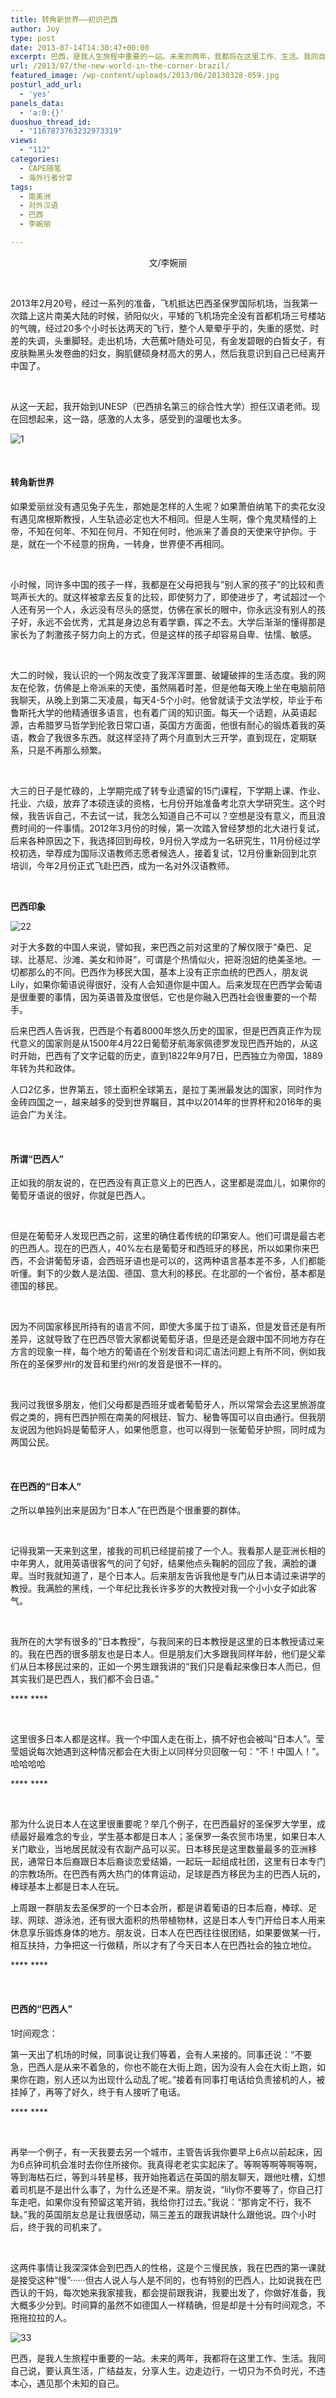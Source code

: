 ```yaml
---
title: 转角新世界——初识巴西
author: Joy
type: post
date: 2013-07-14T14:30:47+00:00
excerpt: 巴西，是我人生旅程中重要的一站。未来的两年，我都将在这里工作、生活。我同自己说，要认真生活，广结益友，分享人生。边走边行，一切只为不负时光，不违本心，遇见那个未知的自己。
url: /2013/07/the-new-world-in-the-corner-brazil/
featured_image: /wp-content/uploads/2013/06/20130328-059.jpg
posturl_add_url:
  - 'yes'
panels_data:
  - 'a:0:{}'
duoshuo_thread_id:
  - "1167873763232973319"
views:
  - "112"
categories:
  - CAPE随笔
  - 海外行者分享
tags:
  - 南美洲
  - 对外汉语
  - 巴西
  - 李婉丽

---
```

<p dir="ltr" style="text-align: center;">
  文/李婉丽
</p>

&nbsp;

<p dir="ltr">
  2013年2月20号，经过一系列的准备，飞机抵达巴西圣保罗国际机场，当我第一次踏上这片南美大陆的时候，骄阳似火，平矮的飞机场完全没有首都机场三号楼站的气魄，经过20多个小时长达两天的飞行，整个人晕晕乎乎的，失重的感觉、时差的失调，头重脚轻。走出机场，大芭蕉叶随处可见，有金发碧眼的白皙女子，有皮肤黝黑头发卷曲的妇女，胸肌健硕身材高大的男人，然后我意识到自己已经离开中国了。
</p>

&nbsp;

<p dir="ltr">
  从这一天起，我开始到UNESP（巴西排名第三的综合性大学）担任汉语老师。现在回想起来，这一路，感激的人太多，感受到的温暖也太多。
</p>

![1][1] 

&nbsp;

#### **转角新世界**

如果爱丽丝没有遇见兔子先生，那她是怎样的人生呢？如果萧伯纳笔下的卖花女没有遇见席根斯教授，人生轨迹必定也大不相同。但是人生啊，像个鬼灵精怪的上帝，不知在何年、不知在何月、不知在何时，他派来了善良的天使来守护你。于是，就在一个不经意的拐角，一转身，世界便不再相同。

&nbsp;

小时候，同许多中国的孩子一样，我都是在父母把我与”别人家的孩子”的比较和责骂声长大的。就这样被拿去反复的比较，即使努力了，即使进步了，考试超过一个人还有另一个人，永远没有尽头的感觉，仿佛在家长的眼中，你永远没有别人的孩子好，永远不会优秀，尤其是身边总有着学霸，挥之不去。大学后渐渐的懂得那是家长为了刺激孩子努力向上的方式，但是这样的孩子却容易自卑、怯懦、敏感。

&nbsp;

大二的时候，我认识的一个网友改变了我浑浑噩噩、破罐破摔的生活态度。我的网友在伦敦，仿佛是上帝派来的天使，虽然隔着时差，但是他每天晚上坐在电脑前陪我聊天，从晚上到第二天凌晨，每天4-5个小时。他曾就读于文法学校，毕业于布鲁斯托大学的他精通很多语言，也有着广阔的知识面。每天一个话题，从英语起源，古希腊罗马哲学到伦敦日常口语，英国方方面面，他很有耐心的锻炼着我的英语，教会了我很多东西。就这样坚持了两个月直到大三开学，直到现在，定期联系，只是不再那么频繁。

&nbsp;

大三的日子是忙碌的，上学期完成了转专业遗留的15门课程，下学期上课、作业、托业、六级，放弃了本硕连读的资格，七月份开始准备考北京大学研究生。这个时候，我告诉自己，不去试一试，我怎么知道自己不可以？空想是没有意义，而且浪费时间的一件事情。2012年3月份的时候，第一次踏入曾经梦想的北大进行复试，后来各种原因之下，我选择回到母校，9月份入学成为一名研究生，11月份经过学校初选，举荐成为国际汉语教师志愿者候选人，接着复试，12月份重新回到北京培训，今年2月份正式飞赴巴西，成为一名对外汉语教师。

&nbsp;

**巴西印象**

![22][2] 

<p dir="ltr">
  对于大多数的中国人来说，譬如我，来巴西之前对这里的了解仅限于“桑巴、足球、比基尼、沙滩、美女和帅哥”，可谓是个热情似火，把哥泡妞的绝美圣地。一切都那么的不同。巴西作为移民大国，基本上没有正宗血统的巴西人，朋友说Lily，如果你葡语说得很好，没有人会知道你是中国人。后来发现在巴西学会葡语是很重要的事情，因为英语普及度很低，它也是你融入巴西社会很重要的一个帮手。
</p>

<p dir="ltr">
  后来巴西人告诉我，巴西是个有着8000年悠久历史的国家，但是巴西真正作为现代意义的国家则是从1500年4月22日葡萄牙航海家佩德罗发现巴西开始的，从这时开始，巴西有了文字记载的历史，直到1822年9月7日，巴西独立为帝国，1889年转为共和政体。
</p>

<p dir="ltr">
  人口2亿多，世界第五，领土面积全球第五，是拉丁美洲最发达的国家，同时作为金砖四国之一，越来越多的受到世界瞩目，其中以2014年的世界杯和2016年的奥运会广为关注。
</p>

&nbsp;

#### **所谓“巴西人”**

<p dir="ltr">
  正如我的朋友说的，在巴西没有真正意义上的巴西人，这里都是混血儿，如果你的葡萄牙语说的很好，你就是巴西人。
</p>

&nbsp;

<p dir="ltr">
  但是在葡萄牙人发现巴西之前，这里的确住着传统的印第安人。他们可谓是最古老的巴西人。现在的巴西人，40%左右是葡萄牙和西班牙的移民，所以如果你来巴西，不会讲葡萄牙语，会西班牙语也是可以的，这两种语言基本差不多，人们都能听懂。剩下的少数人是法国、德国、意大利的移民。在北部的一个省份，基本都是德国的移民。
</p>

&nbsp;

<p dir="ltr">
  因为不同国家移民所持有的语言不同，即使大多属于拉丁语系，但是发音还是有所差异，这就导致了在巴西尽管大家都说葡萄牙语，但是还是会跟中国不同地方存在方言的现象一样，每个地方的葡语在个别发音和词汇语法问题上有所不同，例如我所在的圣保罗州r的发音和里约州r的发音是很不一样的。
</p>

&nbsp;

<p dir="ltr">
  我问过我很多朋友，他们父母都是西班牙或者葡萄牙人，所以常常会去这里旅游度假之类的，拥有巴西护照在南美的阿根廷、智力、秘鲁等国可以自由通行。但我朋友说因为他妈妈是葡萄牙人，如果他愿意，也可以得到一张葡萄牙护照，同时成为两国公民。
</p>

&nbsp;

#### **在巴西的“日本人**”

之所以单独列出来是因为“日本人”在巴西是个很重要的群体。

&nbsp;

<p dir="ltr">
  记得我第一天来到这里，接我的司机已经提前接了一个人。我看那人是亚洲长相的中年男人，就用英语很客气的问了句好，结果他点头鞠躬的回应了我，满脸的谦卑。当时我就知道了，是个日本人。后来朋友告诉我他是专门从日本请过来讲学的教授。我满脸的黑线，一个年纪比我长许多岁的大教授对我一个小小女子如此客气。
</p>

&nbsp;

<p dir="ltr">
  我所在的大学有很多的“日本教授”，与我同来的日本教授是这里的日本教授请过来的。我在巴西的很多朋友也是日本人。但是朋友们大多跟我同样年龄，他们是父辈们从日本移民过来的，正如一个男生跟我讲的“我们只是看起来像日本人而已，但其实我们是巴西人，我们都不会日语。”
</p>

**** ****

&nbsp;

<p dir="ltr">
  这里很多日本人都是这样。我一个中国人走在街上，搞不好也会被叫“日本人”。莹莹姐说每次她遇到这种情况都会在大街上以同样分贝回敬一句：“不！中国人！”。哈哈哈哈
</p>

**** ****

&nbsp;

<p dir="ltr">
  那为什么说日本人在这里很重要呢？举几个例子，在巴西最好的圣保罗大学里，成绩最好最难念的专业，学生基本都是日本人；圣保罗一条农贸市场里，如果日本人关门歇业，当地居民就没有农副产品可以买。日本移民是这里数量最多的亚洲移民，通常日本后裔跟日本后裔谈恋爱结婚，一起玩一起组成社团，这里有日本专门的宗教场所。在巴西有两大热门的体育运动，足球是西方移民为主的巴西人玩的，棒球基本上都是日本人在玩。
</p>

<p dir="ltr">
  上周跟一群朋友去圣保罗的一个日本会所，都是讲着葡语的日本后裔，棒球、足球、网球、游泳池，还有很大面积的热带植物林，这是日本人专门开给日本人用来休息享乐锻炼身体的地方。朋友说，日本人在巴西往往很团结，如果要做某一行，相互扶持，力争把这一行做精，所以才有了今天日本人在巴西社会的独立地位。
</p>

**** ****

&nbsp;

<h4 dir="ltr">
  <strong>巴西的“巴西人”</strong>
</h4>

<p dir="ltr">
  1时间观念：
</p>

<p dir="ltr">
  第一天出了机场的时候，同事说让我们等着，会有人来接的。同事还说：“不要急，巴西人是从来不着急的，你也不能在大街上跑，因为没有人会在大街上跑，如果你在跑，别人还以为出现什么动乱了呢。”接着有同事打电话给负责接机的人，被挂掉了，再等了好久，终于有人接听了电话。
</p>

**** ****

&nbsp;

<p dir="ltr">
  再举一个例子，有一天我要去另一个城市，主管告诉我你要早上6点以前起床，因为6点钟司机会准时去你住所接你。我真得老老实实起床了。等啊等啊等啊等啊，等到海枯石烂，等到斗转星移，我开始拖着远在英国的朋友聊天，跟他吐槽，幻想着司机是不是出什么事了，为什么还是不来。朋友说，“lily你不要等了，你自己打车走吧，如果你没有预留这笔开销，我给你打过去。”我说：“那肯定不行，我不缺。”我的英国朋友总是让我很感动，隔三差五的跟我讲缺什么跟他说。四个小时后，终于我的司机来了。
</p>

&nbsp;

<p dir="ltr">
  这两件事情让我深深体会到巴西人的性格，这是个三慢民族，我在巴西的第一课就是接受这种“慢”······但古人说人与人是不同的，也有特别的巴西人，比如说我在巴西认的干妈，每次她来我家接我，都会提前跟我讲，我要出发了，你做好准备，我大概多少分到。时间算的虽然不如德国人一样精确，但是却是十分有时间观念，不拖拖拉拉的人。
</p>

![33][3] 

<p dir="ltr">
  巴西，是我人生旅程中重要的一站。未来的两年，我都将在这里工作、生活。我同自己说，要认真生活，广结益友，分享人生。边走边行，一切只为不负时光，不违本心，遇见那个未知的自己。
</p>

&nbsp;

 [1]: http://pic.yupoo.com/chenluaihr_v/D0FSNtb6/medium.jpg
 [2]: http://pic.yupoo.com/chenluaihr_v/D0FSP9I9/medium.jpg
 [3]: http://pic.yupoo.com/chenluaihr_v/D0FSPrKH/medium.jpg